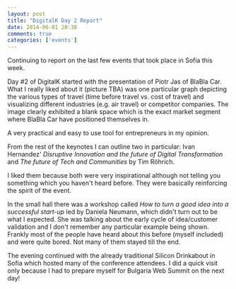 ```yaml
---
layout: post
title: "DigitalK Day 2 Report"
date: 2014-06-01 20:38
comments: true
categories: ['events']
---
```


Continuing to report on the last few events that took place in Sofia this week.

Day #2 of DigitalK started with the presentation of Piotr Jas of BlaBla Car.
What I really liked about it (picture TBA) was one particular graph depicting
the various types of travel (time before travel vs. cost of travel) and
visualizing different industries (e.g. air travel) or competitor companies.
The image clearly exhibited a blank space which is the exact market segment
where BlaBla Car have positioned themselves in.

A very practical and easy to use tool for entrepreneurs in my opinion.

From the rest of the keynotes I can outline two in particular:
Ivan Hernandez' *Disruptive Innovation and the future of Digital Transformation*
and *The future of Tech and Communities* by Tim Röhrich.

I liked them because both were very inspirational although not telling you
something which you haven't heard before. They were basically reinforcing
the spirit of the event.

In the small hall there was a workshop called 
*How to turn a good idea into a successful start-up* led by Daniela Neumann,
which didn't turn out to be what I expected. She was talking about the early
cycle of idea/customer validation and I don't remember any particular example
being shown. Frankly most of the people have heard about this before (myself included)
and were quite bored. Not many of them stayed till the end.


The evening continued with the already traditional Silicon Drinkabout in Sofia
which hosted many of the conference attendees. I did a quick visit only
because I had to prepare myself for Bulgaria Web Summit on the next day!





